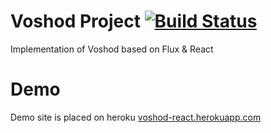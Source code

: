 # Voshod Project [![Build Status](https://travis-ci.org/dmaklygin/voshod-react.svg)](https://travis-ci.org/dmaklygin/voshod-react)

Implementation of Voshod based on Flux & React


# Demo

Demo site is placed on heroku [voshod-react.herokuapp.com](http://voshod-react.herokuapp.com/)
